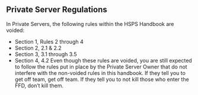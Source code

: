## Private Server Regulations

In Private Servers, the following rules within the HSPS Handbook are voided:
- Section 1, Rules 2 through 4
- Section 2, 2.1 & 2.2
- Section 3, 3.1 through 3.5
- Section 4, 4.2
Even though these rules are voided, you are still expected to follow the rules put in place by the Private Server Owner that do not interfere with the non-voided rules in this handbook. If they tell you to get off team, get off team. If they tell you to not kill those who enter the FFD, don’t kill them.